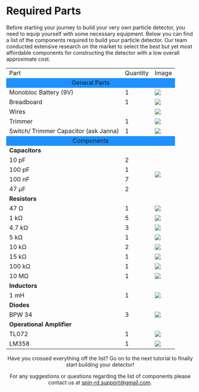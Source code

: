 # Required Parts

Before starting your journey to build your very own particle detector, you need to equip yourself with some necessary equipment. Below you can find a list of the components required to build your particle detector. Our team conducted extensive research on the market to select the best but yet most affordable components for constructing the detector with a low overall approximate cost. 


<div align="center">
<table>
 <tr>
  <td>Part</td>
  <td>Quantity</td>
  <td>Image</td>
 </tr>
 <tr>
  <tr bgcolor="DodgerBlue">
  <td colspan="3"> <div align="center">General Parts<div></td>
 </tr>
 <tr>
  <td> Monobloc Battery (9V)</td>
  <td>1</td>
  <td><img src="https://user-images.githubusercontent.com/89271138/130350170-1d2ed2c6-aebd-44cc-920d-21e063ce7b7b.png"></td>
 </tr>
 <tr>
  <td>Breadboard</td>
  <td>1</td>
  <td><img src="https://user-images.githubusercontent.com/89271138/130350727-0d7b934b-bc15-4114-9d9d-629f988a4d03.png"></td>
 </tr>
 <tr>
  <td>Wires</td>
  <td>&nbsp;</td>
  <td><img src="https://user-images.githubusercontent.com/89271138/130350798-8f8e2a5c-7a91-4e4e-a54d-d124cf1f16dd.png"></td>
 </tr>
 </tr>
 <tr>
  <td>Trimmer</td>
  <td>1</td>
  <td><img src="https://user-images.githubusercontent.com/89271138/130350804-719733f5-fb74-42b4-aedc-ab8f19deeae4.png"></td>
 </tr>
 <tr>
  <td>Switch/ Trimmer Capacitor (ask Janna)</td>
  <td>1</td>
  <td><img src="https://user-images.githubusercontent.com/89271138/130350822-afde2c35-5da7-4f7d-aea9-21c306a22d68.png"></td>
 </tr>
  <tr bgcolor="DodgerBlue">
  <td colspan="3"tomao> <div align="center">Components<div></td>
 </tr>
 <tr>
 <td colspan="3"> <b>Capacitors</b></td>
 </tr>
 <tr>
  <td>10 pF</td>
  <td>2</td>
  <td rowspan="4"><img src="https://user-images.githubusercontent.com/89271138/130351400-e4e6eb03-cab4-4bc0-b738-2db2329a7125.png"></td>
 </tr>
 <tr>
  <td>100 pF</td>
  <td>1</td>
 </tr>
 <tr>
  <td>100 nF</td>
  <td>7</td>
 </tr>
 <tr>
  <td>47 μF</td>
  <td>2</td>
 </tr>
 <tr>
  <td colspan="3"> <b>Resistors</b></td>
 </tr>
 <tr>
  <td>47 Ω</td>
  <td>1</td>
  <td><img src="https://user-images.githubusercontent.com/89271138/130352521-7d639eeb-9087-48ba-8f9c-42722df2040c.png"></td>
 </tr>
 <tr>
  <td> 1 kΩ</td>
  <td>5</td>
  <td><img src="https://user-images.githubusercontent.com/89271138/130352529-da2db8e0-c738-4e3c-b78a-4cf1e811933c.png"></td>
 </tr>
 <tr>
  <td>4.7 kΩ</td>
  <td>3</td>
  <td><img src="https://user-images.githubusercontent.com/89271138/130352535-669e5611-d912-4166-bade-68a06ffc8bc4.png"></td>
 </tr>
 <tr>
  <td>5 kΩ</td>
  <td>1</td>
  <td><img src="https://user-images.githubusercontent.com/89271138/130352546-b123ed7c-d2ea-4814-a162-5cbd2cea67d9.png"></td>
 </tr>
 <tr>
  <td>10 kΩ</td>
  <td>2</td>
  <td><img src="https://user-images.githubusercontent.com/89271138/130352552-28656a1a-63f1-4c3a-b4d8-61c4da870e52.png"></td>
 </tr>
 <tr>
  <td>15 kΩ</td>
  <td>1</td>
  <td><img src="https://user-images.githubusercontent.com/89271138/130352556-3d473fde-3379-4669-9b99-e62599ef6707.png"></td>
 </tr>
 <tr>
  <td>100 kΩ</td>
  <td>1</td>
  <td><img src="https://user-images.githubusercontent.com/89271138/130352560-28091426-d9ce-4796-97bb-5677e727e8b3.png"></td>
 </tr>
 <tr>
  <td>10 MΩ</td>
  <td>1</td>
  <td><img src="https://user-images.githubusercontent.com/89271138/130352563-c5901d7a-7840-4769-b920-57bb8e6234ab.png"></td>
 </tr>
 <tr>
  <td colspan="3"> <b>Inductors</b></td>
 </tr>
 <tr>
  <td>1 mH</td>
  <td>1</td>
  <td><img src="https://user-images.githubusercontent.com/89271138/130352937-50930170-84e2-47de-b23a-b458db3e586d.png"></td>
 </tr>
 <tr>
   <td colspan="3"> <b>Diodes</b></td>
 </tr>
 <tr>
  <td>BPW 34</td>
  <td>3</td>
  <td><img src="https://user-images.githubusercontent.com/89271138/130352946-a5f32c2b-4e82-4ff3-a27f-3b0f563b4ebe.png"></td>
 </tr>
 <tr>
  <td colspan="3"> <b>Operational Amplifier</b></td>
 </tr>
 <tr>
  <td>TL072</td>
  <td>1</td>
  <td><img src="https://user-images.githubusercontent.com/89271138/130352950-32a37d2e-7df7-4218-a79e-86b4137ae4b9.png"></td>
 </tr>
 <tr>
  <td>LM358</td>
  <td>1</td>
  <td><img src="https://user-images.githubusercontent.com/89271138/130353012-30e11e83-b6b7-4c55-8ee5-d00d90bd10f1.png"></td>
 </tr>
</table>
<div>

Have you crossed everything off the list?
Go on to the next tutorial to finally start building your detector!

For any suggestions or questions regarding the list of components please contact us at <spin-rd.support@gmail.com>.
